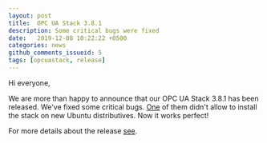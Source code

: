 ```yaml
---
layout: post
title:  OPC UA Stack 3.8.1
description: Some critical bugs were fixed
date:   2019-12-08 10:22:22 +0500
categories: news
github_comments_issueid: 5
tags: [opcuastack, release]
---
```


Hi everyone,

We are more than happy to announce that our OPC UA Stack 3.8.1 has been released. We've fixed some critical bugs.
[One](https://github.com/ASNeG/OpcUaStack/issues/314) of them didn't allow to install the stack on new Ubuntu distributives. Now it works perfect! 

For more details about the release [see](https://github.com/ASNeG/OpcUaStack/releases/tag/3.8.1).
